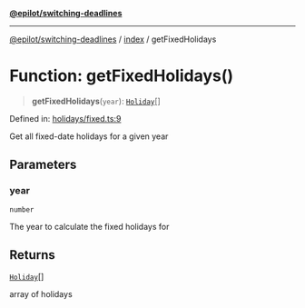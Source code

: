 [**@epilot/switching-deadlines**](../../README.md)

***

[@epilot/switching-deadlines](../../modules.md) / [index](../README.md) / getFixedHolidays

# Function: getFixedHolidays()

> **getFixedHolidays**(`year`): [`Holiday`](../interfaces/Holiday.md)[]

Defined in: [holidays/fixed.ts:9](https://github.com/epilot-dev/switching-deadlines/blob/6764c18ea2525d949c8b9824eea28bc98b53665e/src/holidays/fixed.ts#L9)

Get all fixed-date holidays for a given year

## Parameters

### year

`number`

The year to calculate the fixed holidays for

## Returns

[`Holiday`](../interfaces/Holiday.md)[]

array of holidays
